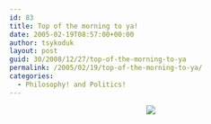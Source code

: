 ```yaml
---
id: 83
title: Top of the morning to ya!
date: 2005-02-19T08:57:00+00:00
author: tsykoduk
layout: post
guid: 30/2008/12/27/top-of-the-morning-to-ya
permalink: /2005/02/19/top-of-the-morning-to-ya/
categories:
  - Philosophy! and Politics!
---
```

<center><img src="http://money.cnn.com/2003/09/04/pf/saving/pepsi_monkey_game/monkey.03.jpg"/></center>